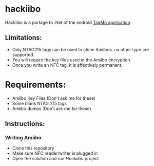 # hackiibo
Hackiibo is a portage to .Net of the android [TagMo application](https://github.com/HiddenRamblings/TagMo).

## Limitations:

* Only NTAG215 tags can be used to clone Amiibos. no other type are supported.
* You will require the key files used in the Amiibo encryption.
* Once you write an NFC tag, it is effectively permanent.

# Requirements:
* Amiibo Key Files (Don't ask me for these)
* Some blank NTAG 215 tags
* Amiibo dumps (Don't ask me for these)

## Instructions:

### Writing Amiibo

* Clone this repository
* Make sure NFC reader/writer is plugged in
* Open the solution and run *Hackiibo* project